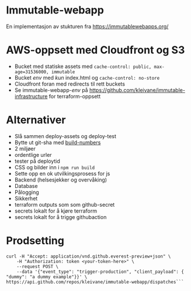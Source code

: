 # Immutable-webapp
En implementasjon av stukturen fra https://immutablewebapps.org/

# AWS-oppsett med Cloudfront og S3
* Bucket med statiske assets med `cache-control: public, max-age=31536000, immutable`
* Bucket *env* med *kun* index.html og `cache-control: no-store`
* Cloudfront foran med redirects til rett buckets
* Se immutable-webapp-*env* på https://github.com/kleivane/immutable-infrastructure for terraform-oppsett


# Alternativer
* Slå sammen deploy-assets og deploy-test
* Bytte ut git-sha med [build-numbers](https://github.com/marketplace/actions/build-number-generator)
* 2 miljøer
* ordentlige urler
* tester på deploytid
* CSS og bilder inn i `npm run build`
* Sette opp en ok utvilkingsprosess for js
* Backend (helsesjekker og overvåking)
* Database
* Pålogging
* Sikkerhet
* terraform outputs som som github-secret
* secrets lokalt for å kjøre terraform
* secrets lokalt for å trigge githubaction

# Prodsetting
```
curl -H "Accept: application/vnd.github.everest-preview+json" \
    -H "Authorization: token <your-token-here>" \
    --request POST \
    --data '{"event_type": "trigger-production", "client_payload": { "dummy": "a dummy example"}}' \
https://api.github.com/repos/kleivane/immutable-webapp/dispatches```
